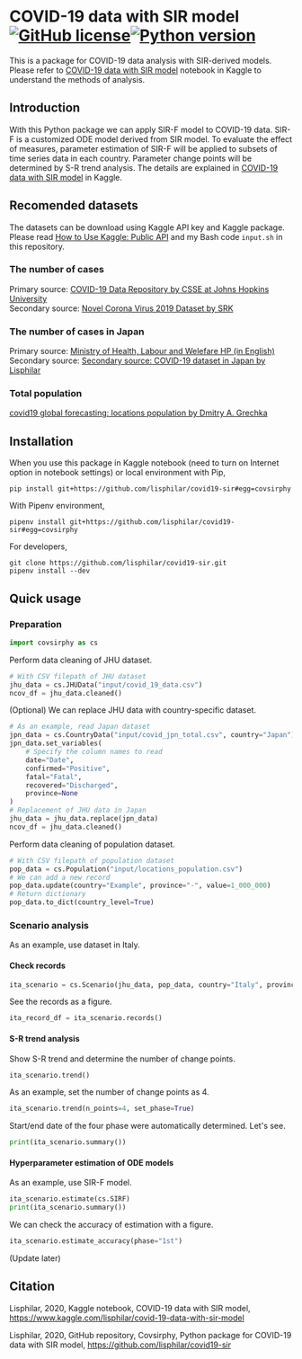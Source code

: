 # COVID-19 data with SIR model [![GitHub license](https://img.shields.io/github/license/lisphilar/covid19-sir)](https://github.com/lisphilar/covid19-sir/blob/master/LICENSE.md)[![Python version](https://img.shields.io/badge/Python-3.7|3.8-green.svg)](https://www.python.org/)
This is a package for COVID-19 data analysis with SIR-derived models. Please refer to [COVID-19 data with SIR model](https://www.kaggle.com/lisphilar/covid-19-data-with-sir-model) notebook in Kaggle to understand the methods of analysis.

## Introduction
With this Python package we can apply SIR-F model to COVID-19 data. SIR-F is a customized ODE model derived from SIR model. To evaluate the effect of measures, parameter estimation of SIR-F will be applied to subsets of time series data in each country. Parameter change points will be determined by S-R trend analysis. The details are explained in [COVID-19 data with SIR model](https://www.kaggle.com/lisphilar/covid-19-data-with-sir-model) in Kaggle.

## Recomended datasets
The datasets can be download using Kaggle API key and Kaggle package. Please read [How to Use Kaggle: Public API](https://www.kaggle.com/docs/api) and my Bash code `input.sh` in this repository.
### The number of cases
Primary source: [COVID-19 Data Repository by CSSE at Johns Hopkins University](https://github.com/CSSEGISandData/COVID-19)  
Secondary source: [Novel Corona Virus 2019 Dataset by SRK](https://www.kaggle.com/sudalairajkumar/novel-corona-virus-2019-dataset)  
### The number of cases in Japan
Primary source: [Ministry of Health, Labour and Welefare HP (in English)](https://www.mhlw.go.jp/stf/seisakunitsuite/bunya/newpage_00032.html)  
Secondary source: [Secondary source: COVID-19 dataset in Japan by Lisphilar](https://www.kaggle.com/lisphilar/covid19-dataset-in-japan)  
### Total population
[covid19 global forecasting: locations population by Dmitry A. Grechka](https://www.kaggle.com/dgrechka/covid19-global-forecasting-locations-population)  


## Installation
When you use this package in Kaggle notebook (need to turn on Internet option in notebook settings) or local environment with Pip,
```
pip install git+https://github.com/lisphilar/covid19-sir#egg=covsirphy
```
With Pipenv environment,
```
pipenv install git+https://github.com/lisphilar/covid19-sir#egg=covsirphy
```
For developers,
```
git clone https://github.com/lisphilar/covid19-sir.git
pipenv install --dev
```

## Quick usage
### Preparation
```Python
import covsirphy as cs
```
Perform data cleaning of JHU dataset.
```Python
# With CSV filepath of JHU dataset
jhu_data = cs.JHUData("input/covid_19_data.csv")
ncov_df = jhu_data.cleaned()
```
(Optional) We can replace JHU data with country-specific dataset.
```Python
# As an example, read Japan dataset
jpn_data = cs.CountryData("input/covid_jpn_total.csv", country="Japan")
jpn_data.set_variables(
    # Specify the column names to read
    date="Date",
    confirmed="Positive",
    fatal="Fatal",
    recovered="Discharged",
    province=None
)
# Replacement of JHU data in Japan
jhu_data = jhu_data.replace(jpn_data)
ncov_df = jhu_data.cleaned()
```
Perform data cleaning of population dataset.
```Python
# With CSV filepath of population dataset
pop_data = cs.Population("input/locations_population.csv")
# We can add a new record
pop_data.update(country="Example", province="-", value=1_000_000)
# Return dictionary
pop_data.to_dict(country_level=True)
```
### Scenario analysis
As an example, use dataset in Italy.
#### Check records
```Python
ita_scenario = cs.Scenario(jhu_data, pop_data, country="Italy", province=None)
```
See the records as a figure.
```Python
ita_record_df = ita_scenario.records()
```
#### S-R trend analysis
Show S-R trend and determine the number of change points.
```Python
ita_scenario.trend()
```
As an example, set the number of change points as 4.
```Python
ita_scenario.trend(n_points=4, set_phase=True)
```
Start/end date of the four phase were automatically determined. Let's see.
```Python
print(ita_scenario.summary())
```
#### Hyperparameter estimation of ODE models
As an example, use SIR-F model.
```Python
ita_scenario.estimate(cs.SIRF)
print(ita_scenario.summary())
```
We can check the accuracy of estimation with a figure.
```Python
ita_scenario.estimate_accuracy(phase="1st")
```

(Update later)

## Citation
Lisphilar, 2020, Kaggle notebook, COVID-19 data with SIR model, https://www.kaggle.com/lisphilar/covid-19-data-with-sir-model

Lisphilar, 2020, GitHub repository, Covsirphy, Python package for COVID-19 data with SIR model, https://github.com/lisphilar/covid19-sir
